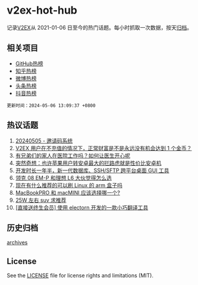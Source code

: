 # v2ex-hot-hub

 记录[V2EX](https://www.v2ex.com/)从 2021-01-06 日至今的热门话题。每小时抓取一次数据，按天[归档](archives)。
 
 ## 相关项目

- [GitHub热榜](https://github.com/lonnyzhang423/github-hot-hub)
- [知乎热榜](https://github.com/lonnyzhang423/zhihu-hot-hub)
- [微博热榜](https://github.com/lonnyzhang423/weibo-hot-hub)
- [头条热榜](https://github.com/lonnyzhang423/toutiao-hot-hub)
- [抖音热榜](https://github.com/lonnyzhang423/douyin-hot-hub)


 `更新时间：2024-05-06 13:09:37 +0800`

## 热议话题

1. [20240505 - 邀请码系统](https://www.v2ex.com/t/1037849)
1. [V2EX 用户在不充值的情况下，正常财富是不是永远没有机会达到 1 个金币？](https://www.v2ex.com/t/1037931)
1. [有兄弟们的家人在医院工作吗？如何让医生开心呢](https://www.v2ex.com/t/1037921)
1. [突然奇想：也许苹果用户转安卓最大的拦路虎就是性价比安卓机](https://www.v2ex.com/t/1037930)
1. [开发时长一年半，新一代数据库、SSH/SFTP 跨平台桌面 GUI 工具](https://www.v2ex.com/t/1037926)
1. [领克 08 EM-P 和理想 L6 大伙觉得怎么选](https://www.v2ex.com/t/1037789)
1. [现在有什么推荐的可以刷 Linux 的 arm 盒子吗](https://www.v2ex.com/t/1037854)
1. [MacBookPRO 和 macMINI 应该选择哪一个?](https://www.v2ex.com/t/1037802)
1. [25W 左右 suv 求推荐](https://www.v2ex.com/t/1037965)
1. [[直接送终生会员] 使用 electorn 开发的一款小巧翻译工具](https://www.v2ex.com/t/1037860)

## 历史归档

[archives](archives)

## License

See the [LICENSE](LICENSE) file for license rights and limitations (MIT).
